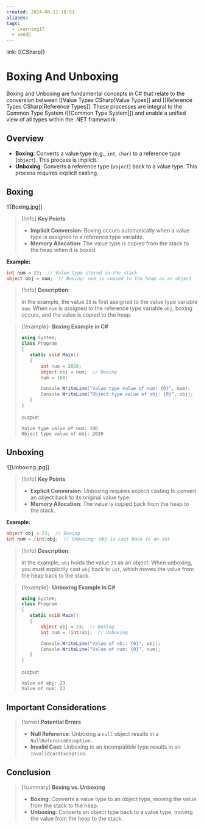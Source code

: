 ```yaml
---
created: 2024-08-11 18:51
aliases: 
tags:
  - LearningIT
  - seed🌱
---
```


link: [[CSharp]]

# Boxing And Unboxing

Boxing and Unboxing are fundamental concepts in C# that relate to the conversion between [[Value Types CSharp|Value Types]] and [[Reference Types CSharp|Reference Types]]. These processes are integral to the Common Type System ([[Common Type System]]) and enable a unified view of all types within the .NET framework.

## Overview

- **Boxing**: Converts a value type (e.g., `int`, `char`) to a reference type (`object`). This process is implicit.
- **Unboxing**: Converts a reference type (`object`) back to a value type. This process requires explicit casting.

## Boxing

![[Boxing.jpg]]

> [!info] **Key Points**
> 
> - **Implicit Conversion**: Boxing occurs automatically when a value type is assigned to a reference type variable.
> - **Memory Allocation**: The value type is copied from the stack to the heap when it is boxed.

**Example:**

``` csharp
int num = 23;  // Value type stored in the stack
object obj = num;  // Boxing: num is copied to the heap as an object
```

> [!info] **Description**:
> 
> In the example, the value `23` is first assigned to the value type variable `num`. When `num` is assigned to the reference type variable `obj`, boxing occurs, and the value is copied to the heap.

> [!example]- **Boxing Example in C#**
>``` csharp
>using System;
>class Program
>{
>    static void Main()
>    {
>        int num = 2020;
>        object obj = num;  // Boxing
>        num = 100;
>
>        Console.WriteLine("Value type value of num: {0}", num);
>        Console.WriteLine("Object type value of obj: {0}", obj);
>    }
>}
>
>```
> _output:_
>``` text
>Value type value of num: 100
>Object type value of obj: 2020
>
>```


## Unboxing

![[Unboxing.jpg]]

> [!info] **Key Points**
> 
> - **Explicit Conversion**: Unboxing requires explicit casting to convert an object back to its original value type.
> - **Memory Allocation**: The value is copied back from the heap to the stack.

**Example:**
``` csharp
object obj = 23;  // Boxing
int num = (int)obj;  // Unboxing: obj is cast back to an int
```

> [!info] **Description**:
> 
> In the example, `obj` holds the value `23` as an object. When unboxing, you must explicitly cast `obj` back to `int`, which moves the value from the heap back to the stack.

> [!example]- **Unboxing Example in C#**
>``` csharp
>using System;
>class Program
>{
>    static void Main()
>    {
>        object obj = 23;  // Boxing
>        int num = (int)obj;  // Unboxing
>
>        Console.WriteLine("Value of obj: {0}", obj);
>        Console.WriteLine("Value of num: {0}", num);
>    }
>}
>
>```
> _output:_
>``` text
>Value of obj: 23
>Value of num: 23
>```

## Important Considerations

> [!error] **Potential Errors**
> 
> - **Null Reference**: Unboxing a `null` object results in a `NullReferenceException`.
> - **Invalid Cast**: Unboxing to an incompatible type results in an `InvalidCastException`.

## Conclusion

> [!summary] **Boxing vs. Unboxing**
> 
> - **Boxing**: Converts a value type to an object type, moving the value from the stack to the heap.
> - **Unboxing**: Converts an object type back to a value type, moving the value from the heap to the stack.